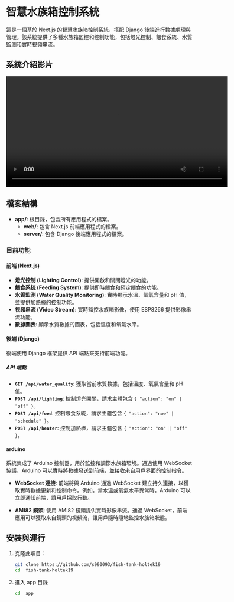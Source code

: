 # 智慧水族箱控制系統

這是一個基於 Next.js 的智慧水族箱控制系統，搭配 Django 後端進行數據處理與管理。該系統提供了多種水族箱監控和控制功能，包括燈光控制、餵食系統、水質監測和實時視頻串流。

## 系統介紹影片

<video controls width="600">
  <source src="./video.mp4" type="video/mp4">
  你的瀏覽器不支持 HTML5 影片標籤。
</video>

## 檔案結構

- **app/**: 根目錄，包含所有應用程式的檔案。
  - **web/**: 包含 Next.js 前端應用程式的檔案。
  - **server/**: 包含 Django 後端應用程式的檔案。

### 目前功能

#### 前端 (Next.js)

- **燈光控制 (Lighting Control)**: 提供開啟和關閉燈光的功能。
- **餵食系統 (Feeding System)**: 提供即時餵食和預定餵食的功能。
- **水質監測 (Water Quality Monitoring)**: 實時顯示水溫、氧氣含量和 pH 值，並提供加熱棒的控制功能。
- **視頻串流 (Video Stream)**: 實時監控水族箱影像，使用 ESP8266 提供影像串流功能。
- **數據圖表**: 顯示水質數據的圖表，包括溫度和氧氣水平。

#### 後端 (Django)

後端使用 Django 框架提供 API 端點來支持前端功能。

##### API 端點

- **`GET /api/water_quality`**: 獲取當前水質數據，包括溫度、氧氣含量和 pH 值。
- **`POST /api/lighting`**: 控制燈光開關，請求主體包含 `{ "action": "on" | "off" }`。
- **`POST /api/feed`**: 控制餵食系統，請求主體包含 `{ "action": "now" | "schedule" }`。
- **`POST /api/heater`**: 控制加熱棒，請求主體包含 `{ "action": "on" | "off" }`。

#### arduino

系統集成了 Arduino 控制器，用於監控和調節水族箱環境。通過使用 WebSocket 協議，Arduino 可以實時將數據發送到前端，並接收來自用戶界面的控制指令。

- **WebSocket 連接**: 前端將與 Arduino 通過 WebSocket 建立持久連接，以獲取實時數據更新和控制命令。例如，當水溫或氧氣水平異常時，Arduino 可以立即通知前端，讓用戶採取行動。

- **AMI82 鏡頭**: 使用 AMI82 鏡頭提供實時影像串流。通過 WebSocket，前端應用可以獲取來自鏡頭的視頻流，讓用戶隨時隨地監控水族箱狀態。

## 安裝與運行

1. 克隆此項目：

   ```bash
   git clone https://github.com/s990093/fish-tank-holtek19
   cd  fish-tank-holtek19
   ```

2. 進入 app 目錄
   ```bash
   cd  app
   ```
